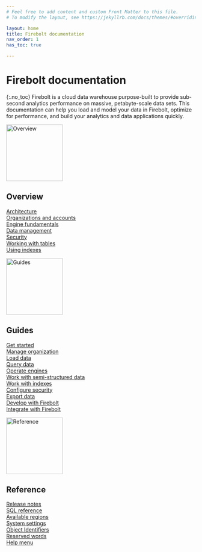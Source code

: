 ```yaml
---
# Feel free to add content and custom Front Matter to this file.
# To modify the layout, see https://jekyllrb.com/docs/themes/#overriding-theme-defaults

layout: home
title: Firebolt documentation
nav_order: 1
has_toc: true

---
```

# Firebolt documentation
{:.no_toc}
Firebolt is a cloud data warehouse purpose-built to provide sub-second analytics performance on massive, petabyte-scale data sets. This documentation can help you load and model your data in Firebolt, optimize for performance, and build your analytics and data applications quickly.

<div class="column">
<img src="../../assets/images/docs_getting_started_illustration.svg" alt="Overview" width="150"/>

<h2>Overview</h2>

<a href="Overview/architecture-overview.html">Architecture</a><br>
<a href="Overview/organizations-accounts.html">Organizations and accounts</a><br>
<a href="Overview/engine-fundamentals.html">Engine fundamentals</a><br>
<a href="Overview/data-management.html">Data management</a><br>
<a href="Overview/security.html">Security</a><br>
<a href="Overview/working-with-tables/working-with-tables.html">Working with tables</a><br>
<a href="Overview/using-indexes.html">Using indexes</a><br>
</div>

<div class="column">

<img src="../../assets/images/docs_shedule_call_illustration.svg" alt="Guides" width="150"/>

<h2>Guides</h2>

<a href="Guides/getting-started.html">Get started</a><br>
<a href="Guides/managing-your-organization/index.html">Manage organization</a><br>
<a href="Guides/loading-data/loading-data.html">Load data</a><br>
<a href="Guides/query-data/index.html">Query data</a><br>
<a href="Guides/working-with-engines/operate-engines.html">Operate engines</a><br>
<a href="Guides/working-with-semi-structured-data/working-with-semi-structured-data.html">Work with semi-structured data</a><br>
<a href="Guides/working-with-indexes/index.html">Work with indexes</a><br>
<a href="Guides/security/index.html">Configure security</a><br>
<a href="Guides/exporting-data.html">Export data</a><br>
<a href="Guides/developing-with-firebolt/index.html">Develop with Firebolt</a><br>
<a href="Guides/integrations/integrations.html">Integrate with Firebolt</a><br>
</div>

<div class="column">
<img src="../../assets/images/docs_whitepaper_illustration.svg" alt="Reference" width="150"/>

<h2>Reference</h2>

<a href="Reference/release-notes/release-notes.html">Release notes</a><br>
<a href="sql_reference/index.html">SQL reference</a><br>
<a href="Reference/available-regions.html">Available regions</a><br>
<a href="Reference/system-settings.html">System settings</a><br>
<a href="Reference/object-identifiers.html">Object Identifiers</a><br>
<a href="Reference/reserved-words.html">Reserved words</a><br>
<a href="Reference/help-menu.html">Help menu</a><br>
</div> 